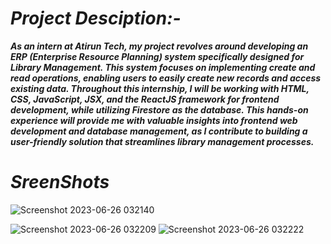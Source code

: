 # ***Project Desciption:-***

***As an intern at Atirun Tech, my project revolves around developing an ERP (Enterprise Resource Planning) system specifically designed for Library Management. This system focuses on implementing create and read operations, enabling users to easily create new records and access existing data. Throughout this internship, I will be working with HTML, CSS, JavaScript, JSX, and the ReactJS framework for frontend development, while utilizing Firestore as the database. This hands-on experience will provide me with valuable insights into frontend web development and database management, as I contribute to building a user-friendly solution that streamlines library management processes.***


# ***SreenShots***

![Screenshot 2023-06-26 032140](https://github.com/GaganK-singh/Atirun-Internship-Project/assets/41460460/a80c4c64-ecd5-4a98-a368-c11baccf928d)

![Screenshot 2023-06-26 032209](https://github.com/GaganK-singh/Atirun-Internship-Project/assets/41460460/f4ec6bbe-eb58-44b0-80c3-6e6d4672d713)
![Screenshot 2023-06-26 032222](https://github.com/GaganK-singh/Atirun-Internship-Project/assets/41460460/48771dba-d320-4f7d-a90a-7bd6398e98c3)

